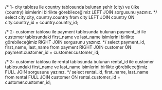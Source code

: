 /*
1- city tablosu ile country tablosunda bulunan şehir (city) ve ülke (country) isimlerini birlikte görebileceğimiz
LEFT JOIN sorgusunu yazınız.
*/
select city.city, country.country
from city
LEFT JOIN country
ON city.country_id = country.country_id;

/*
2- customer tablosu ile payment tablosunda bulunan payment_id ile customer tablosundaki first_name ve last_name
isimlerini birlikte görebileceğimiz RIGHT JOIN sorgusunu yazınız.
*/
select payment_id, first_name, last_name
from payment
RIGHT JOIN customer
ON payment.customer_id = customer.customer_id;

/*
3- customer tablosu ile rental tablosunda bulunan rental_id ile customer tablosundaki first_name ve last_name
isimlerini birlikte görebileceğimiz FULL JOIN sorgusunu yazınız.
*/
select rental_id, first_name, last_name
from rental
FULL JOIN customer
ON rental.customer_id = customer.customer_id;
